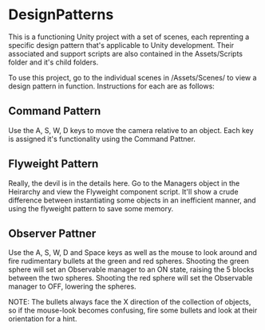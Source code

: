 # DesignPatterns
This is a functioning Unity project with a set of scenes, each reprenting a specific design pattern that's applicable to Unity development.  Their associated and support scripts are also contained in the Assets/Scripts folder and it's child folders.

To use this project, go to the individual scenes in /Assets/Scenes/ to view a design pattern in function.  Instructions for each are as follows:

## Command Pattern
Use the A, S, W, D keys to move the camera relative to an object.  Each key is assigned it's functionality using the Command Pattner.

## Flyweight Pattern
Really, the devil is in the details here.  Go to the Managers object in the Heirarchy and view the Flyweight component script.  It'll show a crude difference between instantiating some objects in an inefficient manner, and using the flyweight pattern to save some memory.

## Observer Pattner
Use the A, S, W, D and Space keys as well as the mouse to look around and fire rudimentary bullets at the green and red spheres.  Shooting the green sphere will set an Observable manager to an ON state, raising the 5 blocks between the two spheres.  Shooting the red sphere will set the Observable manager to OFF, lowering the spheres.

NOTE: The bullets always face the X direction of the collection of objects, so if the mouse-look becomes confusing, fire some bullets and look at their orientation for a hint.

